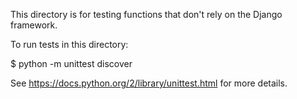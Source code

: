 This directory is for testing functions that don't rely on the Django framework.

To run tests in this directory:

 $ python -m unittest discover

See https://docs.python.org/2/library/unittest.html for more details.
